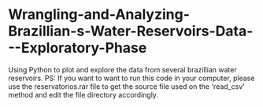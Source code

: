 # Wrangling-and-Analyzing-Brazillian-s-Water-Reservoirs-Data---Exploratory-Phase
Using Python to plot and explore the data from several brazillian water reservoirs.
PS: If you want to want to run this code in your computer, please use the reservatorios.rar file to get the source file used on the 'read_csv' method and edit the file directory accordingly.
